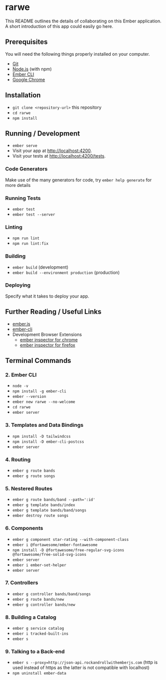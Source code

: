 # rarwe

This README outlines the details of collaborating on this Ember application.
A short introduction of this app could easily go here.

## Prerequisites

You will need the following things properly installed on your computer.

* [Git](https://git-scm.com/)
* [Node.js](https://nodejs.org/) (with npm)
* [Ember CLI](https://ember-cli.com/)
* [Google Chrome](https://google.com/chrome/)

## Installation

* `git clone <repository-url>` this repository
* `cd rarwe`
* `npm install`

## Running / Development

* `ember serve`
* Visit your app at [http://localhost:4200](http://localhost:4200).
* Visit your tests at [http://localhost:4200/tests](http://localhost:4200/tests).

### Code Generators

Make use of the many generators for code, try `ember help generate` for more details

### Running Tests

* `ember test`
* `ember test --server`

### Linting

* `npm run lint`
* `npm run lint:fix`

### Building

* `ember build` (development)
* `ember build --environment production` (production)

### Deploying

Specify what it takes to deploy your app.

## Further Reading / Useful Links

* [ember.js](https://emberjs.com/)
* [ember-cli](https://ember-cli.com/)
* Development Browser Extensions
  * [ember inspector for chrome](https://chrome.google.com/webstore/detail/ember-inspector/bmdblncegkenkacieihfhpjfppoconhi)
  * [ember inspector for firefox](https://addons.mozilla.org/en-US/firefox/addon/ember-inspector/)

## Terminal Commands

### 2. Ember CLI

* `node -v`
* `npm install -g ember-cli`
* `ember --version`
* `ember new rarwe --no-welcome`
* `cd rarwe`
* `ember server`

### 3. Templates and Data Bindings

* `npm install -D tailwindcss`
* `npm install -D ember-cli-postcss`
* `ember server`

### 4. Routing

* `ember g route bands`
* `ember g route songs`

### 5.  Nestered Routes

* `ember g route bands/band --path=':id'`
* `ember g template bands/index`
* `ember g template bands/band/songs`
* `ember destroy route songs`

### 6. Components

* `ember g component star-rating --with-component-class`
* `ember i @fortawesome/ember-fontawesome`
* `npm install -D @fortawesome/free-regular-svg-icons @fortawesome/free-solid-svg-icons`
* `ember server`
* `ember i ember-set-helper`
* `ember server`

### 7. Controllers

* `ember g controller bands/band/songs`
* `ember g route bands/new`
* `ember g controller bands/new`

### 8. Building a Catalog

* `ember g service catalog`
* `ember i tracked-built-ins`
* `ember s`

### 9. Talking to a Back-end

* `ember s --proxy=http://json-api.rockandrollwithemberjs.com`
  (http is used instead of https as the latter is not compatible with localhost)
* `npm uninstall ember-data`
